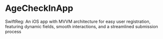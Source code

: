 # AgeCheckInApp
SwiftReg: An iOS app with MVVM architecture for easy user registration, featuring dynamic fields, smooth interactions, and a streamlined submission process
